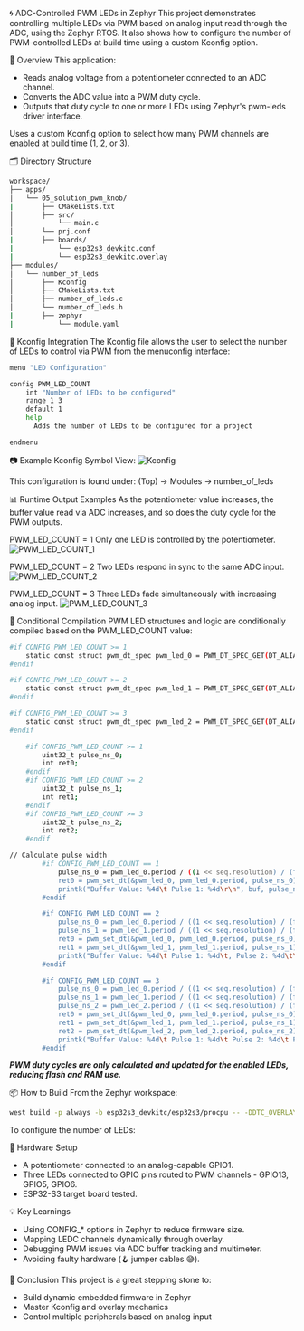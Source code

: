 🌀 ADC-Controlled PWM LEDs in Zephyr
This project demonstrates controlling multiple LEDs via PWM based on analog input read through the ADC, using the Zephyr RTOS. It also shows how to configure the number of PWM-controlled LEDs at build time using a custom Kconfig option.

🔧 Overview
This application:
 - Reads analog voltage from a potentiometer connected to an ADC channel.
 - Converts the ADC value into a PWM duty cycle.
 - Outputs that duty cycle to one or more LEDs using Zephyr's pwm-leds driver interface.

Uses a custom Kconfig option to select how many PWM channels are enabled at build time (1, 2, or 3).

🗂️ Directory Structure
```bash
workspace/
├── apps/
│   └── 05_solution_pwm_knob/
|       ├── CMakeLists.txt
│       ├── src/
│           └── main.c
│       └── prj.conf
|       ├── boards/
|           └── esp32s3_devkitc.conf
|           └── esp32s3_devkitc.overlay
├── modules/
│   └── number_of_leds
│       ├── Kconfig
│       ├── CMakeLists.txt
│       ├── number_of_leds.c
│       └── number_of_leds.h
|       ├── zephyr
|           └── module.yaml

```
🧩 Kconfig Integration
The Kconfig file allows the user to select the number of LEDs to control via PWM from the menuconfig interface:
```bash
menu "LED Configuration"

config PWM_LED_COUNT
    int "Number of LEDs to be configured"
    range 1 3
    default 1
    help
      Adds the number of LEDs to be configured for a project

endmenu
```
📷 Example Kconfig Symbol View:
![Kconfig](https://github.com/user-attachments/assets/8790c921-a029-42a3-a540-4263486f2388)

This configuration is found under:
(Top) → Modules → number_of_leds

📊 Runtime Output Examples
As the potentiometer value increases, the buffer value read via ADC increases, and so does the duty cycle for the PWM outputs.

PWM_LED_COUNT = 1
Only one LED is controlled by the potentiometer.
![PWM_LED_COUNT_1](https://github.com/user-attachments/assets/9a669e78-cc96-4756-b30d-9394af72f6a3)

PWM_LED_COUNT = 2
Two LEDs respond in sync to the same ADC input.
![PWM_LED_COUNT_2](https://github.com/user-attachments/assets/73dd3c29-f577-4dd4-8c18-e257afc8f6d2)

PWM_LED_COUNT = 3
Three LEDs fade simultaneously with increasing analog input.
![PWM_LED_COUNT_3](https://github.com/user-attachments/assets/e50aca00-0fd1-4f83-bac8-f972689529c2)


🧠 Conditional Compilation
PWM LED structures and logic are conditionally compiled based on the PWM_LED_COUNT value:
```bash
#if CONFIG_PWM_LED_COUNT >= 1
	static const struct pwm_dt_spec pwm_led_0 = PWM_DT_SPEC_GET(DT_ALIAS(led_0));
#endif

#if CONFIG_PWM_LED_COUNT >= 2
	static const struct pwm_dt_spec pwm_led_1 = PWM_DT_SPEC_GET(DT_ALIAS(led_1));
#endif

#if CONFIG_PWM_LED_COUNT >= 3
	static const struct pwm_dt_spec pwm_led_2 = PWM_DT_SPEC_GET(DT_ALIAS(led_2));
#endif
```
```bash
	#if CONFIG_PWM_LED_COUNT >= 1
		uint32_t pulse_ns_0;
		int ret0;
	#endif
	#if CONFIG_PWM_LED_COUNT >= 2
		uint32_t pulse_ns_1;
		int ret1;
	#endif
	#if CONFIG_PWM_LED_COUNT >= 3
		uint32_t pulse_ns_2;
		int ret2;
	#endif
```
```bash
// Calculate pulse width
		#if CONFIG_PWM_LED_COUNT == 1
			pulse_ns_0 = pwm_led_0.period / ((1 << seq.resolution) / (float)buf);
			ret0 = pwm_set_dt(&pwm_led_0, pwm_led_0.period, pulse_ns_0);
			printk("Buffer Value: %4d\t Pulse 1: %4d\r\n", buf, pulse_ns_0);
		#endif

		#if CONFIG_PWM_LED_COUNT == 2
			pulse_ns_0 = pwm_led_0.period / ((1 << seq.resolution) / (float)buf);
			pulse_ns_1 = pwm_led_1.period / ((1 << seq.resolution) / (float)buf);
			ret0 = pwm_set_dt(&pwm_led_0, pwm_led_0.period, pulse_ns_0);
			ret1 = pwm_set_dt(&pwm_led_1, pwm_led_1.period, pulse_ns_1);
			printk("Buffer Value: %4d\t Pulse 1: %4d\t, Pulse 2: %4d\t\r\n", buf, pulse_ns_0, pulse_ns_1);
		#endif

		#if CONFIG_PWM_LED_COUNT == 3
			pulse_ns_0 = pwm_led_0.period / ((1 << seq.resolution) / (float)buf);
			pulse_ns_1 = pwm_led_1.period / ((1 << seq.resolution) / (float)buf);
			pulse_ns_2 = pwm_led_2.period / ((1 << seq.resolution) / (float)buf);
			ret0 = pwm_set_dt(&pwm_led_0, pwm_led_0.period, pulse_ns_0);
			ret1 = pwm_set_dt(&pwm_led_1, pwm_led_1.period, pulse_ns_1);
			ret2 = pwm_set_dt(&pwm_led_2, pwm_led_2.period, pulse_ns_2);
			printk("Buffer Value: %4d\t Pulse 1: %4d\t Pulse 2: %4d\t Pulse 3: %4d\r\n", buf, pulse_ns_0, pulse_ns_1, pulse_ns_2);
		#endif
```
***PWM duty cycles are only calculated and updated for the enabled LEDs, reducing flash and RAM use.***

📦 How to Build
From the Zephyr workspace:
```bash
west build -p always -b esp32s3_devkitc/esp32s3/procpu -- -DDTC_OVERLAY_FILE=boards/esp32s3_devitc.overlay -DEXTERAL_FILE=boards/esp32s3_devkitc.conf -G"Unix Makefiles"
```
To configure the number of LEDs:

🧪 Hardware Setup
 - A potentiometer connected to an analog-capable GPIO1.
 - Three LEDs connected to GPIO pins routed to PWM channels - GPIO13, GPIO5, GPIO6.
 - ESP32-S3 target board tested.

💡 Key Learnings
 - Using CONFIG_* options in Zephyr to reduce firmware size.
 - Mapping LEDC channels dynamically through overlay.
 - Debugging PWM issues via ADC buffer tracking and multimeter.
 - Avoiding faulty hardware (🪝 jumper cables 😅).

🙌 Conclusion
This project is a great stepping stone to:
 - Build dynamic embedded firmware in Zephyr
 - Master Kconfig and overlay mechanics
 - Control multiple peripherals based on analog input
